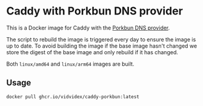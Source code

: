 # Caddy with Porkbun DNS provider

This is a Docker image for Caddy with the [Porkbun DNS provider](https://github.com/caddy-dns/porkbun/).

The script to rebuild the image is triggered every day to ensure the image is up to date.
To avoid building the image if the base image hasn't changed we store the digest of the base image and only rebuild if it has changed.

Both `linux/amd64` and `linux/arm64` images are built.

## Usage

```bash
docker pull ghcr.io/vidvidex/caddy-porkbun:latest
```
